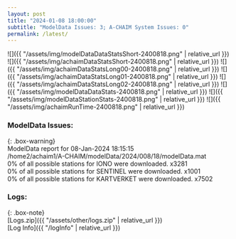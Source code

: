 ```yaml
---
layout: post
title: "2024-01-08 18:00:00"
subtitle: "ModelData Issues: 3; A-CHAIM System Issues: 0"
permalink: /latest/
---
```


![]({{ "/assets/img/modelDataDataStatsShort-2400818.png" | relative_url }})
![]({{ "/assets/img/achaimDataStatsShort-2400818.png" | relative_url }})
![]({{ "/assets/img/achaimDataStatsLong00-2400818.png" | relative_url }})
![]({{ "/assets/img/achaimDataStatsLong01-2400818.png" | relative_url }})
![]({{ "/assets/img/achaimDataStatsLong02-2400818.png" | relative_url }})
![]({{ "/assets/img/modelDataDataStats-2400818.png" | relative_url }})
![]({{ "/assets/img/modelDataStationStats-2400818.png" | relative_url }})
![]({{ "/assets/img/achaimRunTime-2400818.png" | relative_url }})


### ModelData Issues:  
  
{: .box-warning}  
 ModelData report for 08-Jan-2024 18:15:15   
 /home2/achaim1/A-CHAIM/modelData/2024/008/18/modelData.mat   
 0% of all possible stations for IONO were downloaded. x3281   
 0% of all possible stations for SENTINEL were downloaded. x1001   
 0% of all possible stations for KARTVERKET were downloaded. x7502   
  


### Logs:  
  
{: .box-note}  
[Logs.zip]({{ "/assets/other/logs.zip" | relative_url }})  
[Log Info]({{ "/logInfo" | relative_url }})  
